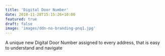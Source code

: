 ```yaml
---
title: 'Digital Door Number'
date: 2018-11-28T15:15:26+10:00
featured: true
draft: false
image: 'images/ddn-no-branding-pnq1.jpg'
---
```


A unique new Digital Door Number assigned to every address, that is
easy to understand and navigate